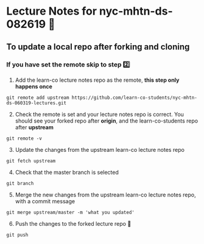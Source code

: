 # Lecture Notes for nyc-mhtn-ds-082619 :floppy_disk:

## To update a local repo after forking and cloning

### If you have set the remote skip to step :two:

1. Add the learn-co lecture notes repo as the remote, **this step only happens once**
```
git remote add upstream https://github.com/learn-co-students/nyc-mhtn-ds-060319-lectures.git
```

2. Check the remote is set and your lecture notes repo is correct.
You should see your forked repo after **origin**, and the learn-co-students repo after **upstream**

```
git remote -v
```

3. Update the changes from the upstream learn-co lecture notes repo
```
git fetch upstream
```

4. Check that the master branch is selected
```
git branch
```

5. Merge the new changes from the upstream learn-co lecture notes repo, with a commit message
```
git merge upstream/master -m 'what you updated'
```

6. Push the changes to the forked lecture repo :raised_hands:
```
git push
```
